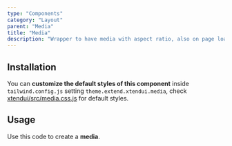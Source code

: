 ```yaml
---
type: "Components"
category: "Layout"
parent: "Media"
title: "Media"
description: "Wrapper to have media with aspect ratio, also on page load, useful also for advanced animations."
---
```


## Installation

You can **customize the default styles of this component** inside `tailwind.config.js` setting `theme.extend.xtendui.media`, check [xtendui/src/media.css.js](https://github.com/minimit/xtendui/blob/beta/src/media.css.js) for default styles.

## Usage

Use this code to create a **media**.

<demo>
  <demoinline src="demos/components/media/usage">
  </demoinline>
</demo>
